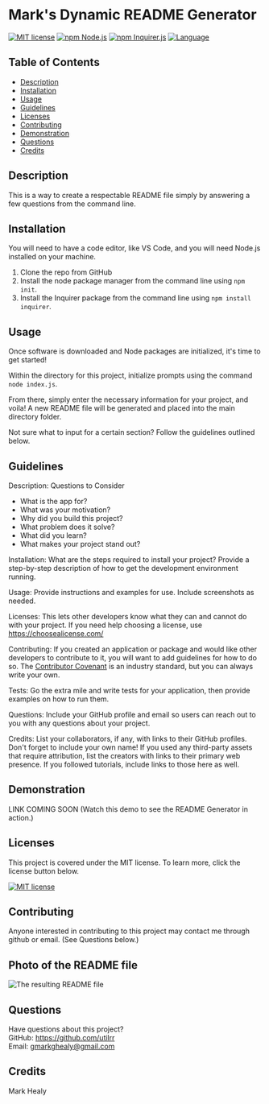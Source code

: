# Mark's Dynamic README Generator

  [![MIT license](https://img.shields.io/badge/License-MIT-blue.svg)](https://lbesson.mit-license.org/)
  [![npm Node.js](https://img.shields.io/badge/npm-Node.js-green.svg)](https://nodejs.org/en/)
	[![npm Inquirer.js](https://img.shields.io/badge/npm-Inquirer.js-orange.svg)](https://www.npmjs.com/package/inquirer)
  [![Language](https://img.shields.io/badge/JavaScript-yellow.svg)](https://developer.oracle.com/javascript/)
 
 ## Table of Contents
  * [Description](#description)
  * [Installation](#installation)
  * [Usage](#usage)
  * [Guidelines](#guidelines)
  * [Licenses](#licenses)
  * [Contributing](#contributing)
  * [Demonstration](#demonstration)
  * [Questions](#questions)
  * [Credits](#credits)
  
  ## Description
  This is a way to create a respectable README file simply by answering a few questions from the command line.
  
  ## Installation
  You will need to have a code editor, like VS Code, and you will need Node.js installed on your machine.
  
  1. Clone the repo from GitHub 
  2. Install the node package manager from the command line using `npm init`. 
  3. Install the Inquirer package from the command line using `npm install inquirer`.
  
  ## Usage
  Once software is downloaded and Node packages are initialized, it's time to get started!

  Within the directory for this project, initialize prompts using the command `node index.js`.

  From there, simply enter the necessary information for your project, and voila! A new README file will be generated and placed into     the main directory folder.

  Not sure what to input for a certain section? Follow the guidelines outlined below.
  
  ## Guidelines
  Description: Questions to Consider

  * What is the app for?
  * What was your motivation?
  * Why did you build this project?
  * What problem does it solve?
  * What did you learn?
  * What makes your project stand out?
  
  Installation: What are the steps required to install your project? Provide a step-by-step description of how to get the development environment running.
  
  Usage: Provide instructions and examples for use. Include screenshots as needed.

  Licenses: This lets other developers know what they can and cannot do with your project. If you need help choosing a license, use https://choosealicense.com/

  Contributing: If you created an application or package and would like other developers to contribute to it, you will want to add guidelines for how to do so. The [Contributor Covenant](https://www.contributor-covenant.org/) is an industry standard, but you can always write your own.

  Tests: Go the extra mile and write tests for your application, then provide examples on how to run them.

  Questions: Include your GitHub profile and email so users can reach out to you with any questions about your project.

  Credits: List your collaborators, if any, with links to their GitHub profiles. Don't forget to include your own name!
  If you used any third-party assets that require attribution, list the creators with links to their primary web presence.
  If you followed tutorials, include links to those here as well.
 
  ## Demonstration
  LINK COMING SOON (Watch this demo to see the README Generator in action.)
  
  ## Licenses
  This project is covered under the MIT license. To learn more, click the license button below.
  
  [![MIT license](https://img.shields.io/badge/License-MIT-blue.svg)](https://lbesson.mit-license.org/)
  
  ## Contributing
  Anyone interested in contributing to this project may contact me through github or email.
  (See Questions below.)
  
  ## Photo of the README file
  ![The resulting README file](<img width="1154" alt="Screen Shot 2022-04-05 at 12 00 53 PM" src="https://user-images.githubusercontent.com/25494815/161796852-3e34d3ce-2495-4f9f-8ad3-5243c972d93c.png">)
  
  ## Questions
  Have questions about this project?  
  GitHub: https://github.com/utilrr  
  Email: gmarkghealy@gmail.com
  
  ## Credits
  Mark Healy



